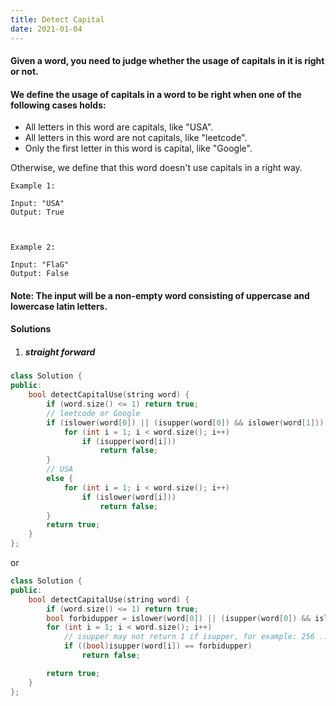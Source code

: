 ```yaml
---
title: Detect Capital
date: 2021-01-04
---
```

#### Given a word, you need to judge whether the usage of capitals in it is right or not.

#### We define the usage of capitals in a word to be right when one of the following cases holds:

-    All letters in this word are capitals, like "USA".
-    All letters in this word are not capitals, like "leetcode".
-    Only the first letter in this word is capital, like "Google".

Otherwise, we define that this word doesn't use capitals in a right way.

 

```
Example 1:

Input: "USA"
Output: True

 

Example 2:

Input: "FlaG"
Output: False
```
 

#### Note: The input will be a non-empty word consisting of uppercase and lowercase latin letters.

#### Solutions

1. ##### straight forward

```cpp
class Solution {
public:
    bool detectCapitalUse(string word) {
        if (word.size() <= 1) return true;
        // leetcode or Google
        if (islower(word[0]) || (isupper(word[0]) && islower(word[1]))) {
            for (int i = 1; i < word.size(); i++)
                if (isupper(word[i]))
                    return false;
        }
        // USA
        else {
            for (int i = 1; i < word.size(); i++)
                if (islower(word[i]))
                    return false;
        }
        return true;
    }
};
```

or

```cpp
class Solution {
public:
    bool detectCapitalUse(string word) {
        if (word.size() <= 1) return true;
        bool forbidupper = islower(word[0]) || (isupper(word[0]) && islower(word[1]));
        for (int i = 1; i < word.size(); i++)
            // isupper may not return 1 if isupper, for example: 256 ...
            if ((bool)isupper(word[i]) == forbidupper)
                return false;

        return true;
    }
};
```